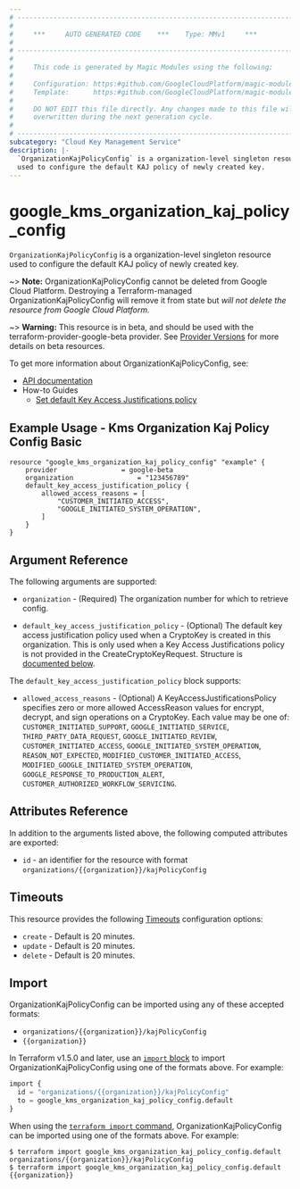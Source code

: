 ```yaml
---
# ----------------------------------------------------------------------------
#
#     ***     AUTO GENERATED CODE    ***    Type: MMv1     ***
#
# ----------------------------------------------------------------------------
#
#     This code is generated by Magic Modules using the following:
#
#     Configuration: https:#github.com/GoogleCloudPlatform/magic-modules/tree/main/mmv1/products/kms/OrganizationKajPolicyConfig.yaml
#     Template:      https:#github.com/GoogleCloudPlatform/magic-modules/tree/main/mmv1/templates/terraform/resource.html.markdown.tmpl
#
#     DO NOT EDIT this file directly. Any changes made to this file will be
#     overwritten during the next generation cycle.
#
# ----------------------------------------------------------------------------
subcategory: "Cloud Key Management Service"
description: |-
  `OrganizationKajPolicyConfig` is a organization-level singleton resource
  used to configure the default KAJ policy of newly created key.
---
```


# google_kms_organization_kaj_policy_config

`OrganizationKajPolicyConfig` is a organization-level singleton resource
used to configure the default KAJ policy of newly created key.

~> **Note:** OrganizationKajPolicyConfig cannot be deleted from Google Cloud Platform.
Destroying a Terraform-managed OrganizationKajPolicyConfig will remove it from state but
*will not delete the resource from Google Cloud Platform.*

~> **Warning:** This resource is in beta, and should be used with the terraform-provider-google-beta provider.
See [Provider Versions](https://terraform.io/docs/providers/google/guides/provider_versions.html) for more details on beta resources.

To get more information about OrganizationKajPolicyConfig, see:

* [API documentation](https://cloud.google.com/kms/docs/reference/rest/v1/KeyAccessJustificationsPolicyConfig)
* How-to Guides
    * [Set default Key Access Justifications policy](https://cloud.google.com/assured-workloads/key-access-justifications/docs/set-default-policy)

## Example Usage - Kms Organization Kaj Policy Config Basic


```hcl
resource "google_kms_organization_kaj_policy_config" "example" {
	provider 				= google-beta
	organization 				= "123456789"
	default_key_access_justification_policy {
		allowed_access_reasons = [
			"CUSTOMER_INITIATED_ACCESS",
			"GOOGLE_INITIATED_SYSTEM_OPERATION",
		]
	}
}
```

## Argument Reference

The following arguments are supported:


* `organization` -
  (Required)
  The organization number for which to retrieve config.


* `default_key_access_justification_policy` -
  (Optional)
  The default key access justification policy used when a CryptoKey is
  created in this organization. This is only used when a Key Access Justifications
  policy is not provided in the CreateCryptoKeyRequest.
  Structure is [documented below](#nested_default_key_access_justification_policy).



<a name="nested_default_key_access_justification_policy"></a>The `default_key_access_justification_policy` block supports:

* `allowed_access_reasons` -
  (Optional)
  A KeyAccessJustificationsPolicy specifies zero or more allowed
  AccessReason values for encrypt, decrypt, and sign operations on a
  CryptoKey.
  Each value may be one of: `CUSTOMER_INITIATED_SUPPORT`, `GOOGLE_INITIATED_SERVICE`, `THIRD_PARTY_DATA_REQUEST`, `GOOGLE_INITIATED_REVIEW`, `CUSTOMER_INITIATED_ACCESS`, `GOOGLE_INITIATED_SYSTEM_OPERATION`, `REASON_NOT_EXPECTED`, `MODIFIED_CUSTOMER_INITIATED_ACCESS`, `MODIFIED_GOOGLE_INITIATED_SYSTEM_OPERATION`, `GOOGLE_RESPONSE_TO_PRODUCTION_ALERT`, `CUSTOMER_AUTHORIZED_WORKFLOW_SERVICING`.

## Attributes Reference

In addition to the arguments listed above, the following computed attributes are exported:

* `id` - an identifier for the resource with format `organizations/{{organization}}/kajPolicyConfig`


## Timeouts

This resource provides the following
[Timeouts](https://developer.hashicorp.com/terraform/plugin/sdkv2/resources/retries-and-customizable-timeouts) configuration options:

- `create` - Default is 20 minutes.
- `update` - Default is 20 minutes.
- `delete` - Default is 20 minutes.

## Import


OrganizationKajPolicyConfig can be imported using any of these accepted formats:

* `organizations/{{organization}}/kajPolicyConfig`
* `{{organization}}`


In Terraform v1.5.0 and later, use an [`import` block](https://developer.hashicorp.com/terraform/language/import) to import OrganizationKajPolicyConfig using one of the formats above. For example:

```tf
import {
  id = "organizations/{{organization}}/kajPolicyConfig"
  to = google_kms_organization_kaj_policy_config.default
}
```

When using the [`terraform import` command](https://developer.hashicorp.com/terraform/cli/commands/import), OrganizationKajPolicyConfig can be imported using one of the formats above. For example:

```
$ terraform import google_kms_organization_kaj_policy_config.default organizations/{{organization}}/kajPolicyConfig
$ terraform import google_kms_organization_kaj_policy_config.default {{organization}}
```
